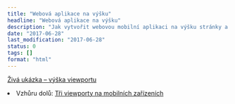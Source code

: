 ```yaml
---
title: "Webová aplikace na výšku"
headline: "Webová aplikace na výšku"
description: "Jak vytvořit webovou mobilní aplikaci na výšku stránky a vyřešit problematické chování v prohlížečích."
date: "2017-06-28"
last_modification: "2017-06-28"
status: 0
tags: []
format: "html"
---
```


<a href="https://kod.djpw.cz/hbic-">Živá ukázka – výška viewportu</a>

<uli>
  <li>Vzhůru dolů: <a href="http://www.vzhurudolu.cz/prirucka/viewport-mobily">Tři viewporty na mobilních zařízeních</a></li>
</uli>